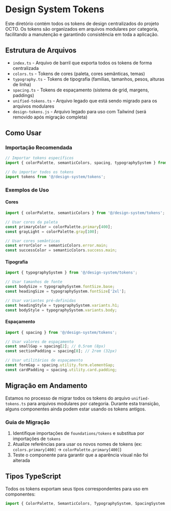 # Design System Tokens

Este diretório contém todos os tokens de design centralizados do projeto OCTO. Os tokens são organizados em arquivos modulares por categoria, facilitando a manutenção e garantindo consistência em toda a aplicação.

## Estrutura de Arquivos

- `index.ts` - Arquivo de barril que exporta todos os tokens de forma centralizada
- `colors.ts` - Tokens de cores (paleta, cores semânticas, temas)
- `typography.ts` - Tokens de tipografia (famílias, tamanhos, pesos, alturas de linha)
- `spacing.ts` - Tokens de espaçamento (sistema de grid, margens, paddings)
- `unified-tokens.ts` - Arquivo legado que está sendo migrado para os arquivos modulares
- `design-tokens.js` - Arquivo legado para uso com Tailwind (será removido após migração completa)

## Como Usar

### Importação Recomendada

```typescript
// Importar tokens específicos
import { colorPalette, semanticColors, spacing, typographySystem } from '@/design-system/tokens';

// Ou importar todos os tokens
import tokens from '@/design-system/tokens';
```

### Exemplos de Uso

#### Cores

```typescript
import { colorPalette, semanticColors } from '@/design-system/tokens';

// Usar cores da paleta
const primaryColor = colorPalette.primary[400];
const grayLight = colorPalette.gray[100];

// Usar cores semânticas
const errorColor = semanticColors.error.main;
const successColor = semanticColors.success.main;
```

#### Tipografia

```typescript
import { typographySystem } from '@/design-system/tokens';

// Usar tamanhos de fonte
const bodySize = typographySystem.fontSize.base;
const headingSize = typographySystem.fontSize['2xl'];

// Usar variantes pré-definidas
const headingStyle = typographySystem.variants.h1;
const bodyStyle = typographySystem.variants.body;
```

#### Espaçamento

```typescript
import { spacing } from '@/design-system/tokens';

// Usar valores de espaçamento
const smallGap = spacing[2]; // 0.5rem (8px)
const sectionPadding = spacing[8]; // 2rem (32px)

// Usar utilitários de espaçamento
const formGap = spacing.utility.form.elementGap;
const cardPadding = spacing.utility.card.padding;
```

## Migração em Andamento

Estamos no processo de migrar todos os tokens do arquivo `unified-tokens.ts` para arquivos modulares por categoria. Durante esta transição, alguns componentes ainda podem estar usando os tokens antigos.

### Guia de Migração

1. Identifique importações de `foundations/tokens` e substitua por importações de `tokens`
2. Atualize referências para usar os novos nomes de tokens (ex: `colors.primary[400]` → `colorPalette.primary[400]`)
3. Teste o componente para garantir que a aparência visual não foi alterada

## Tipos TypeScript

Todos os tokens exportam seus tipos correspondentes para uso em componentes:

```typescript
import { ColorPalette, SemanticColors, TypographySystem, SpacingSystem } from '@/design-system/tokens';
``` 